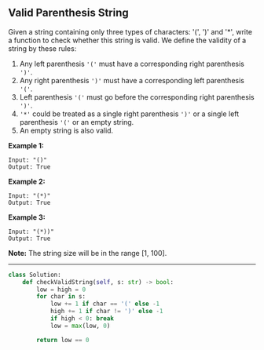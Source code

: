 ## Valid Parenthesis String

Given a string containing only three types of characters: '(', ')' and '*', write a function to check whether this string is valid. We define the validity of a string by these rules:

1. Any left parenthesis `'('` must have a corresponding right parenthesis `')'`.
2. Any right parenthesis `')'` must have a corresponding left parenthesis `'('`.
3. Left parenthesis `'('` must go before the corresponding right parenthesis `')'`.
4. `'*'` could be treated as a single right parenthesis `')'` or a single left parenthesis `'('` or an empty string.
5. An empty string is also valid.

__Example 1:__
```
Input: "()"
Output: True
```
__Example 2:__
```
Input: "(*)"
Output: True
```
__Example 3:__
```
Input: "(*))"
Output: True
```
__Note:__
The string size will be in the range [1, 100].

---

```python
class Solution:
    def checkValidString(self, s: str) -> bool:
        low = high = 0
        for char in s:
            low += 1 if char == '(' else -1
            high += 1 if char != ')' else -1
            if high < 0: break
            low = max(low, 0)

        return low == 0
```
